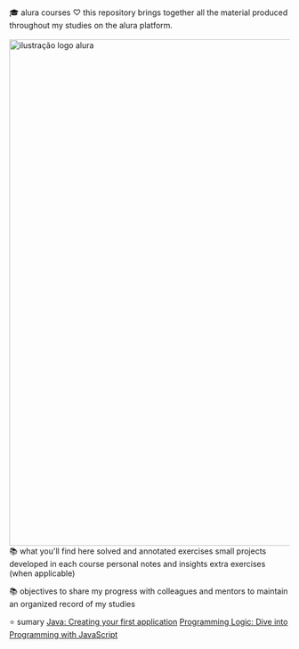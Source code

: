 🎓 alura courses ♡
this repository brings together all the material produced throughout my studies on the alura platform.
<br><br>
<img src="https://meuempregonovo.com.br/wp-content/uploads/2024/05/Alura-1-2.jpg" alt="ilustração logo alura" min-width="400px" max-width="400px" width="910px" align="center">
📚 what you'll find here
solved and annotated exercises
small projects developed in each course
personal notes and insights
extra exercises (when applicable)

📚 objectives
to share my progress with colleagues and mentors
to maintain an organized record of my studies


⭐ sumary
<a href="https://github.com/HenriqueBagueixe/CursosdaAlura/tree/master/JavaPrimeiraAplicacao">Java: Creating your first application</a>
<a href="https://github.com/HenriqueBagueixe/Numero-Secreto-Alura">Programming Logic: Dive into Programming with JavaScript</a>

